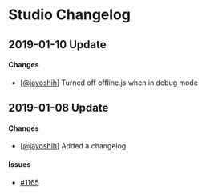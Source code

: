# Studio Changelog

## 2019-01-10 Update
#### Changes
* [[@jayoshih](https://github.com/jayoshih)] Turned off offline.js when in debug mode


## 2019-01-08 Update
#### Changes
* [[@jayoshih](https://github.com/jayoshih)] Added a changelog

#### Issues
* [#1165](https://github.com/learningequality/studio/issues/1165)
